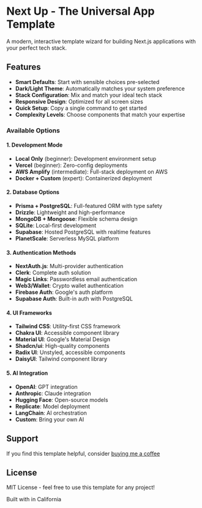 # Next Up - The Universal App Template

A modern, interactive template wizard for building Next.js applications with your perfect tech stack.

## Features

- **Smart Defaults**: Start with sensible choices pre-selected
- **Dark/Light Theme**: Automatically matches your system preference
- **Stack Configuration**: Mix and match your ideal tech stack
- **Responsive Design**: Optimized for all screen sizes
- **Quick Setup**: Copy a single command to get started
- **Complexity Levels**: Choose components that match your expertise

### Available Options

#### 1. Development Mode
- **Local Only** (beginner): Development environment setup
- **Vercel** (beginner): Zero-config deployments
- **AWS Amplify** (intermediate): Full-stack deployment on AWS
- **Docker + Custom** (expert): Containerized deployment

#### 2. Database Options
- **Prisma + PostgreSQL**: Full-featured ORM with type safety
- **Drizzle**: Lightweight and high-performance
- **MongoDB + Mongoose**: Flexible schema design
- **SQLite**: Local-first development
- **Supabase**: Hosted PostgreSQL with realtime features
- **PlanetScale**: Serverless MySQL platform

#### 3. Authentication Methods
- **NextAuth.js**: Multi-provider authentication
- **Clerk**: Complete auth solution
- **Magic Links**: Passwordless email authentication
- **Web3/Wallet**: Crypto wallet authentication
- **Firebase Auth**: Google's auth platform
- **Supabase Auth**: Built-in auth with PostgreSQL

#### 4. UI Frameworks
- **Tailwind CSS**: Utility-first CSS framework
- **Chakra UI**: Accessible component library
- **Material UI**: Google's Material Design
- **Shadcn/ui**: High-quality components
- **Radix UI**: Unstyled, accessible components
- **DaisyUI**: Tailwind component library

#### 5. AI Integration
- **OpenAI**: GPT integration
- **Anthropic**: Claude integration
- **Hugging Face**: Open-source models
- **Replicate**: Model deployment
- **LangChain**: AI orchestration
- **Custom**: Bring your own AI

## Support

If you find this template helpful, consider [buying me a coffee](https://buymeacoffee.com/gopug) 

## License

MIT License - feel free to use this template for any project!

Built with  in California